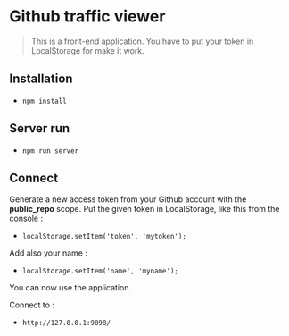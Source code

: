 # Github traffic viewer

> This is a front-end application. You have to put your token in LocalStorage for make it work.

## Installation

* `npm install`

## Server run

* `npm run server`

## Connect

Generate a new access token from your Github account with the **public_repo** scope. Put the given token in LocalStorage, like this from the console :

* `localStorage.setItem('token', 'mytoken');`

Add also your name :

* `localStorage.setItem('name', 'myname');`

You can now use the application.

Connect to :

* `http://127.0.0.1:9898/`

